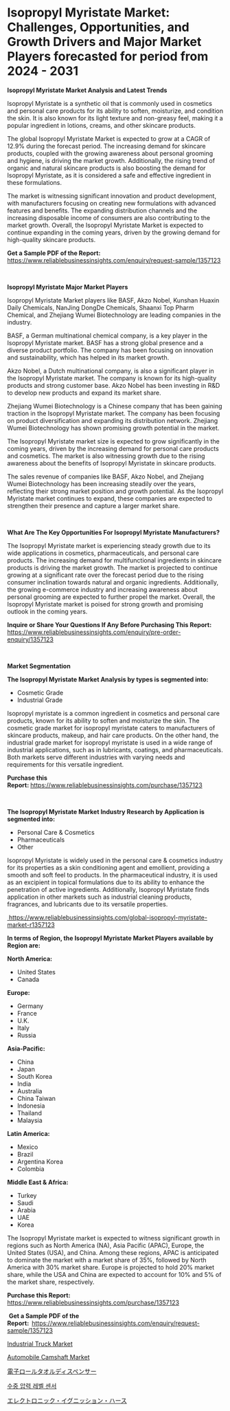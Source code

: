<p><h1>Isopropyl Myristate Market: Challenges, Opportunities, and Growth Drivers and Major Market Players forecasted for period from 2024 - 2031</h1></p><p><strong>Isopropyl Myristate Market Analysis and Latest Trends</strong></p>
<p><p>Isopropyl Myristate is a synthetic oil that is commonly used in cosmetics and personal care products for its ability to soften, moisturize, and condition the skin. It is also known for its light texture and non-greasy feel, making it a popular ingredient in lotions, creams, and other skincare products.</p><p>The global Isopropyl Myristate Market is expected to grow at a CAGR of 12.9% during the forecast period. The increasing demand for skincare products, coupled with the growing awareness about personal grooming and hygiene, is driving the market growth. Additionally, the rising trend of organic and natural skincare products is also boosting the demand for Isopropyl Myristate, as it is considered a safe and effective ingredient in these formulations.</p><p>The market is witnessing significant innovation and product development, with manufacturers focusing on creating new formulations with advanced features and benefits. The expanding distribution channels and the increasing disposable income of consumers are also contributing to the market growth. Overall, the Isopropyl Myristate Market is expected to continue expanding in the coming years, driven by the growing demand for high-quality skincare products.</p></p>
<p><strong>Get a Sample PDF of the Report:&nbsp;</strong> <a href="https://www.reliablebusinessinsights.com/enquiry/request-sample/1357123">https://www.reliablebusinessinsights.com/enquiry/request-sample/1357123</a></p>
<p>&nbsp;</p>
<p><strong>Isopropyl Myristate Major Market Players</strong></p>
<p><p>Isopropyl Myristate Market players like BASF, Akzo Nobel, Kunshan Huaxin Daily Chemicals, NanJing DongDe Chemicals, Shaanxi Top Pharm Chemical, and Zhejiang Wumei Biotechnology are leading companies in the industry. </p><p>BASF, a German multinational chemical company, is a key player in the Isopropyl Myristate market. BASF has a strong global presence and a diverse product portfolio. The company has been focusing on innovation and sustainability, which has helped in its market growth.</p><p>Akzo Nobel, a Dutch multinational company, is also a significant player in the Isopropyl Myristate market. The company is known for its high-quality products and strong customer base. Akzo Nobel has been investing in R&D to develop new products and expand its market share.</p><p>Zhejiang Wumei Biotechnology is a Chinese company that has been gaining traction in the Isopropyl Myristate market. The company has been focusing on product diversification and expanding its distribution network. Zhejiang Wumei Biotechnology has shown promising growth potential in the market.</p><p>The Isopropyl Myristate market size is expected to grow significantly in the coming years, driven by the increasing demand for personal care products and cosmetics. The market is also witnessing growth due to the rising awareness about the benefits of Isopropyl Myristate in skincare products.</p><p>The sales revenue of companies like BASF, Akzo Nobel, and Zhejiang Wumei Biotechnology has been increasing steadily over the years, reflecting their strong market position and growth potential. As the Isopropyl Myristate market continues to expand, these companies are expected to strengthen their presence and capture a larger market share.</p></p>
<p>&nbsp;</p>
<p><strong>What Are The Key Opportunities For Isopropyl Myristate Manufacturers?</strong></p>
<p><p>The Isopropyl Myristate market is experiencing steady growth due to its wide applications in cosmetics, pharmaceuticals, and personal care products. The increasing demand for multifunctional ingredients in skincare products is driving the market growth. The market is projected to continue growing at a significant rate over the forecast period due to the rising consumer inclination towards natural and organic ingredients. Additionally, the growing e-commerce industry and increasing awareness about personal grooming are expected to further propel the market. Overall, the Isopropyl Myristate market is poised for strong growth and promising outlook in the coming years.</p></p>
<p><strong>Inquire or Share Your Questions If Any Before Purchasing This Report:</strong> <a href="https://www.reliablebusinessinsights.com/enquiry/pre-order-enquiry/1357123">https://www.reliablebusinessinsights.com/enquiry/pre-order-enquiry/1357123</a></p>
<p>&nbsp;</p>
<p><strong>Market Segmentation</strong></p>
<p><strong>The Isopropyl Myristate Market Analysis by types is segmented into:</strong></p>
<p><ul><li>Cosmetic Grade</li><li>Industrial Grade</li></ul></p>
<p><p>Isopropyl myristate is a common ingredient in cosmetics and personal care products, known for its ability to soften and moisturize the skin. The cosmetic grade market for isopropyl myristate caters to manufacturers of skincare products, makeup, and hair care products. On the other hand, the industrial grade market for isopropyl myristate is used in a wide range of industrial applications, such as in lubricants, coatings, and pharmaceuticals. Both markets serve different industries with varying needs and requirements for this versatile ingredient.</p></p>
<p><strong>Purchase this Report:&nbsp;</strong><a href="https://www.reliablebusinessinsights.com/purchase/1357123">https://www.reliablebusinessinsights.com/purchase/1357123</a></p>
<p>&nbsp;</p>
<p><strong>The Isopropyl Myristate Market Industry Research by Application is segmented into:</strong></p>
<p><ul><li>Personal Care & Cosmetics</li><li>Pharmaceuticals</li><li>Other</li></ul></p>
<p><p>Isopropyl Myristate is widely used in the personal care & cosmetics industry for its properties as a skin conditioning agent and emollient, providing a smooth and soft feel to products. In the pharmaceutical industry, it is used as an excipient in topical formulations due to its ability to enhance the penetration of active ingredients. Additionally, Isopropyl Myristate finds application in other markets such as industrial cleaning products, fragrances, and lubricants due to its versatile properties.</p></p>
<p><a href="https://www.reliablebusinessinsights.com/global-isopropyl-myristate-market-r1357123">&nbsp;https://www.reliablebusinessinsights.com/global-isopropyl-myristate-market-r1357123</a></p>
<p><strong>In terms of Region, the Isopropyl Myristate Market Players available by Region are:</strong></p>
<p>
    <p> <strong> North America: </strong>
        <ul>
            <li>United States</li>
            <li>Canada</li>
        </ul>
        </p> 
    <p> <strong> Europe: </strong>
        <ul>
            <li>Germany</li>
            <li>France</li>
            <li>U.K.</li>
            <li>Italy</li>
            <li>Russia</li>
        </ul>
        </p> 
    <p> <strong> Asia-Pacific: </strong>
        <ul>
            <li>China</li>
            <li>Japan</li>
            <li>South Korea</li>
            <li>India</li>
            <li>Australia</li>
            <li>China Taiwan</li>
            <li>Indonesia</li>
            <li>Thailand</li>
            <li>Malaysia</li>
        </ul>
        </p> 
    <p> <strong> Latin America: </strong>
        <ul>
            <li>Mexico</li>
            <li>Brazil</li>
            <li>Argentina Korea</li>
            <li>Colombia</li>
        </ul>
        </p> 
    <p> <strong> Middle East & Africa: </strong>
        <ul>
            <li>Turkey</li>
            <li>Saudi</li>
            <li>Arabia</li>
            <li>UAE</li>
            <li>Korea</li>
        </ul>
    </p>
    </p>
<p><p>The Isopropyl Myristate market is expected to witness significant growth in regions such as North America (NA), Asia Pacific (APAC), Europe, the United States (USA), and China. Among these regions, APAC is anticipated to dominate the market with a market share of 35%, followed by North America with 30% market share. Europe is projected to hold 20% market share, while the USA and China are expected to account for 10% and 5% of the market share, respectively.</p></p>
<p><strong>Purchase this Report: </strong><a href="https://www.reliablebusinessinsights.com/purchase/1357123">https://www.reliablebusinessinsights.com/purchase/1357123</a></p>
<p>&nbsp;<strong>Get a Sample PDF of the Report:&nbsp;&nbsp;</strong><a href="https://www.reliablebusinessinsights.com/enquiry/request-sample/1357123">https://www.reliablebusinessinsights.com/enquiry/request-sample/1357123</a></p>
<p><strong></strong></p>
<p><p><a href="https://github.com/susanjprice2023/Market-Research-Report-List-1/blob/main/industrial-truck-market.md">Industrial Truck Market</a></p><p><a href="https://github.com/nancykennedykellievqfqt2/Market-Research-Report-List-3/blob/main/automobile-camshaft-market.md">Automobile Camshaft Market</a></p><p><a href="https://github.com/JanickJohns/Market-Research-Report-List-1/blob/main/5979152129138.md">電子ロールタオルディスペンサー</a></p><p><a href="https://github.com/sammyUltyylrich9067856/Market-Research-Report-List-2/blob/main/5815394116594.md">수중 압력 레벨 센서</a></p><p><a href="https://github.com/DwightHuels1/Market-Research-Report-List-1/blob/main/2680652129137.md">エレクトロニック・イグニッション・ハース</a></p></p>